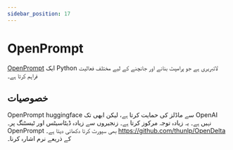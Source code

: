 ```yaml
---
sidebar_position: 17
---
```


# OpenPrompt

[OpenPrompt](https://thunlp.github.io/OpenPrompt/index.html) ایک Python لائبریری ہے
جو پرامپٹ بنانے اور جانچنے کے لیے مختلف فعالیت فراہم کرتا ہے۔

## خصوصیات

OpenPrompt huggingface سے ماڈلز کی حمایت کرتا ہے، لیکن ابھی تک OpenAI نہیں ہے۔ یہ زیادہ توجہ مرکوز کرتا ہے۔
زنجیروں سے زیادہ ڈیٹاسیٹس اور ٹیسٹنگ پر۔ OpenPrompt بھی سپورٹ کرتا دکھائی دیتا ہے۔
https://github.com/thunlp/OpenDelta کے ذریعے نرم اشارہ کرنا۔